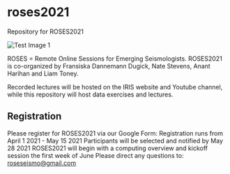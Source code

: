 # roses2021
Repository for ROSES2021

![Test Image 1](https://github.com/fdannemanndugick/roses2021/blob/master/color_full.png)

ROSES = Remote Online Sessions for Emerging Seismologists. ROSES2021 is co-organized by Fransiska Dannemann Dugick, Nate Stevens, Anant Harihan and Liam Toney.

Recorded lectures will be hosted on the IRIS website and Youtube channel, while this repository will host data exercises and lectures.


## Registration
Please register for ROSES2021 via our Google Form:
Registration runs from April 1 2021 - May 15 2021
Participants will be selected and notified by May 28 2021
ROSES2021 will begin with a computing overview and kickoff session the first week of June
Please direct any questions to: roseseismo@gmail.com
